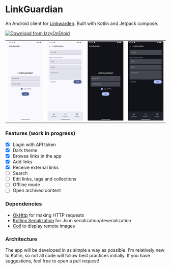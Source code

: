 # LinkGuardian
An Android client for [Linkwarden](https://github.com/linkwarden/linkwarden). Built with Kotlin and Jetpack compose.

<a href="https://apt.izzysoft.de/fdroid/index/apk/dev.elbullazul.linkguardian"><img src="https://gitlab.com/IzzyOnDroid/repo/-/raw/master/assets/IzzyOnDroid.png" alt="Download from IzzyOnDroid" width="200" height="80"/></a>

| | | | |
| --- | --- | -- | -- |
| ![preview-light](https://github.com/Elbullazul/linkguardian/blob/master/res/preview.png) | ![preview-light](https://github.com/Elbullazul/linkguardian/blob/master/res/add-link.png) | ![preview-dark](https://github.com/Elbullazul/linkguardian/blob/master/res/preview-dark.png) | ![preview-light](https://github.com/Elbullazul/linkguardian/blob/master/res/add-link-dark.png) |

### Features (work in progress)
- [x] Login with API token
- [x] Dark theme
- [x] Browse links in the app
- [x] Add links
- [x] Receive external links
- [ ] Search
- [ ] Edit links, tags and collections
- [ ] Offline mode
- [ ] Open archived content

### Dependencies
- [OkHttp](https://github.com/square/okhttp) for making HTTP requests
- [Kotlinx Serialization](https://github.com/Kotlin/kotlinx.serialization) for Json serialization/deserialization
- [Coil](https://github.com/coil-kt/coil) to display remote images

### Architecture
The app will be developed in as simple a way as possible. I'm relatively new to Kotlin, so not all code will follow best practices initially. If you have suggestions, feel free to open a pull request!
